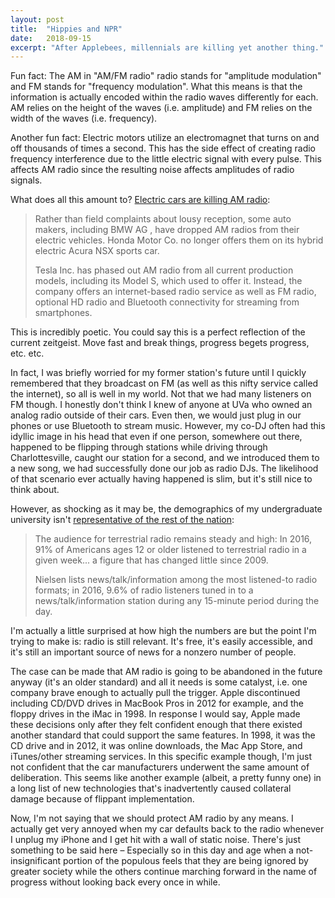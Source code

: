 ```yaml
---
layout: post
title:  "Hippies and NPR"
date:   2018-09-15
excerpt: "After Applebees, millennials are killing yet another thing."
---
```


Fun fact: The AM in "AM/FM radio" radio stands for "amplitude modulation" and FM stands for "frequency modulation". What this means is that the information is actually encoded within the radio waves differently for each. AM relies on the height of the waves (i.e. amplitude) and FM relies on the width of the waves (i.e. frequency).

Another fun fact: Electric motors utilize an electromagnet that turns on and off thousands of times a second. This has the side effect of creating radio frequency interference due to the little electric signal with every pulse. This affects AM radio since the resulting noise affects amplitudes of radio signals.

What does all this amount to? [Electric cars are killing AM radio](https://www.wsj.com/articles/your-tesla-can-go-zero-to-60-in-2-5-seconds-but-cant-get-am-radio-1541523098):
> Rather than field complaints about lousy reception, some auto makers, including BMW AG , have dropped AM radios from their electric vehicles. Honda Motor Co. no longer offers them on its hybrid electric Acura NSX sports car.
>
> Tesla Inc. has phased out AM radio from all current production models, including its Model S, which used to offer it. Instead, the company offers an internet-based radio service as well as FM radio, optional HD radio and Bluetooth connectivity for streaming from smartphones.

This is incredibly poetic. You could say this is a perfect reflection of the current zeitgeist. Move fast and break things, progress begets progress, etc. etc. 

In fact, I was briefly worried for my former station's future until I quickly remembered that they broadcast on FM (as well as this nifty service called the internet), so all is well in my world. Not that we had many listeners on FM though. I honestly don't think I knew of anyone at UVa who owned an analog radio outside of their cars. Even then, we would just plug in our phones or use Bluetooth to stream music. However, my co-DJ often had this idyllic image in his head that even if one person, somewhere out there, happened to be flipping through stations while driving through Charlottesville, caught our station for a second, and we introduced them to a new song, we had successfully done our job as radio DJs. The likelihood of that scenario ever actually having happened is slim, but it's still nice to think about. 

However, as shocking as it may be, the demographics of my undergraduate university isn't [representative of the rest of the nation](http://www.pewresearch.org/wp-content/uploads/sites/8/2018/07/State-of-the-News-Media_2017-Archive.pdf):

>The audience for terrestrial radio remains steady and high: In 2016, 91% of Americans ages 12 or older listened to terrestrial radio in a given week... a figure that has changed little since 2009.
>
>Nielsen lists news/talk/information among the most listened-to radio formats; in 2016, 9.6% of radio listeners tuned in to a news/talk/information station during any 15-minute period during the day.

I'm actually a little surprised at how high the numbers are but the point I'm trying to make is: radio is still relevant. It's free, it's easily accessible, and it's still an important source of news for a nonzero number of people.

The case can be made that AM radio is going to be abandoned in the future anyway (it's an older standard) and all it needs is some catalyst, i.e. one company brave enough to actually pull the trigger. Apple discontinued including CD/DVD drives in MacBook Pros in 2012 for example, and the floppy drives in the iMac in 1998. In response I would say, Apple made these decisions only after they felt confident enough that there existed another standard that could support the same features. In 1998, it was the CD drive and in 2012, it was online downloads, the Mac App Store, and iTunes/other streaming services. In this specific example though, I'm just not confident that the car manufacturers underwent the same amount of deliberation. This seems like another example (albeit, a pretty funny one) in a long list of new technologies that's inadvertently caused collateral damage because of flippant implementation.

Now, I'm not saying that we should protect AM radio by any means. I actually get very annoyed when my car defaults back to the radio whenever I unplug my iPhone and I get hit with a wall of static noise. There's just something to be said here – Especially so in this day and age when a not-insignificant portion of the populous feels that they are being ignored by greater society while the others continue marching forward in the name of progress without looking back every once in while.